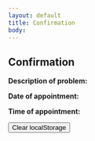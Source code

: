 ```yaml
---
layout: default
title: Confirmation
body:
---
```


<main id="main-content">
  <div class="bg-base-lightest">
    <section class="grid-container usa-section">
      <div class="grid-row flex-justify-center">
        <div class="grid-col-12 tablet:grid-col-12 desktop:grid-col-12">
          <div class="
                bg-white
                padding-y-3 padding-x-5
                border border-base-lighter
              ">
            <h1 class="margin-bottom-0">Confirmation</h1>
            <p><strong>Description of problem:</strong> <span id="textArea"></span></p>
            <p><strong>Date of appointment:</strong> <span id="savedDay"></span></p>
            <p><strong>Time of appointment:</strong> <span id="savedTime"></span></p>
            <button class="usa-button" id="clear-storage" onclick="localStorage.clear();">Clear localStorage</button>
          </div>
        </div>
      </div>
    </section>
  </div>
</main>

<script type="application/javascript">
 // Get the saved form data from local storage
  var textArea = localStorage.getItem("textArea");
  var savedDay = localStorage.getItem("day");
  var savedTime = localStorage.getItem("time");


  // Update the HTML elements with the saved data
  document.getElementById("textArea").innerHTML = textArea;
  document.getElementById("savedDay").innerHTML = savedDay;
  document.getElementById("savedTime").innerHTML = savedTime;
</script>
